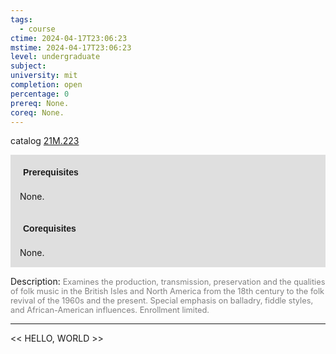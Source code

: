 ```yaml
---
tags:
  - course
ctime: 2024-04-17T23:06:23
mstime: 2024-04-17T23:06:23
level: undergraduate
subject: 
university: mit
completion: open
percentage: 0
prereq: None.
coreq: None.
---
```


catalog [21M.223](http://student.mit.edu/catalog/m21Ma.html#21M.223)

<span style="display: block; padding: 15px; background-color: rgb(100, 100, 100, 0.2);"><font id="m_prereq2512_0" style="display: block; font-family: Arial, sans-serif; font-weight: bold; padding: 5px">Prerequisites</font><br><span id="prereq2512_0">None.</span></span>
<span style="display: block; padding: 15px; background-color: rgb(100, 100, 100, 0.2);"><font id="m_coreq2512_0" style="display: block; font-family: Arial, sans-serif; font-weight: bold; padding: 5px">Corequisites</font><br><span id="coreq2512_0">None.</span></span>

<font style="">Description:</font>
<font style="color: grey; font-size: 0.8rem;">Examines the production, transmission, preservation and the qualities of folk music in the British Isles and North America from the 18th century to the folk revival of the 1960s and the present. Special emphasis on balladry, fiddle styles, and African-American influences. Enrollment limited.</font>



---

<< HELLO, WORLD >>
